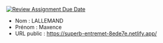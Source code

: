 [![Review Assignment Due Date](https://classroom.github.com/assets/deadline-readme-button-24ddc0f5d75046c5622901739e7c5dd533143b0c8e959d652212380cedb1ea36.svg)](https://classroom.github.com/a/ismyVXjU)
- Nom : LALLEMAND
- Prénom : Maxence
- URL public : https://superb-entremet-8ede7e.netlify.app/

